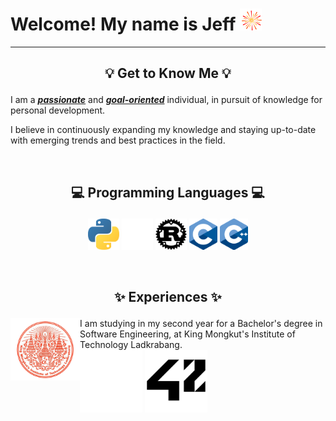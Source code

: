 # Welcome! My name is Jeff <img src="./assets/firework.gif" width="35" height="35">

---

## <p align="center">💡 Get to Know Me 💡</p>

I am a <u>**_passionate_**</u> and <u>**_goal-oriented_**</u> individual, in pursuit of knowledge for personal development.

I believe in continuously expanding my knowledge and staying up-to-date with emerging trends and best practices in the field.

<br>

## <p align="center">💻 Programming Languages 💻</p>

<div> <p align="center">
 <img height="50em" src="./assets/python.png?raw=true" />
 <img height="50em" src="./assets/rust_dark.png?raw=true#gh-dark-mode-only" />
 <img height="50em" src="./assets/rust_light.png?raw=true#gh-light-mode-only" />
 <img height="50em" src="./assets/c.png?raw=true" />
 <img height="50em" src="./assets/cpp.png?raw=true" />
</div> </p>

<br>

## <p align="center">✨ Experiences ✨</p>

<div>
  <img src="./assets/kmitl.png" height="100em" align="left">
  <span>I am studying in my second year for a Bachelor's degree in Software Engineering, at King Mongkut's Institute of Technology Ladkrabang.</span>
</div>

<div>
 <img height="100em" src="./assets/42_dark.png?raw=true#gh-dark-mode-only" />
 <img height="100em" src="./assets/42_light.png?raw=true#gh-light-mode-only" />
</div>

<br>
